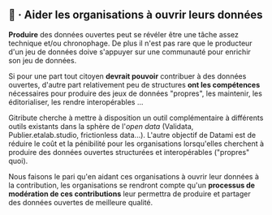 
## 🔧 · Aider les organisations à ouvrir leurs données

**Produire** des données ouvertes peut se révéler être une tâche assez technique et/ou chronophage. De plus il n'est pas rare que le producteur d'un jeu de données doive s'appuyer sur une communauté pour enrichir son jeu de données.

Si pour une part tout citoyen **devrait pouvoir** contribuer à des données ouvertes, d'autre part relativement peu de structures **ont les compétences** nécessaires pour produire des jeux de données "propres", les maintenir, les éditorialiser, les rendre interopérables ...

Gitribute cherche à mettre à disposition un outil complémentaire à différents outils existants dans la sphère de l'_open data_ (Validata, Publier.etalab.studio, frictionless data...). L'autre objectif de Datami est de réduire le coût et la pénibilité pour les organisations lorsqu'elles cherchent à produire des données ouvertes structurées et interopérables ("propres" quoi).

Nous faisons le pari qu'en aidant ces organisations à ouvrir leur données à la contribution, les organisations se rendront compte qu'un **processus de modération de ces contributions** leur permettra de produire et partager des données ouvertes de meilleure qualité.
